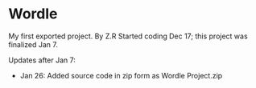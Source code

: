 # Wordle
My first exported project.
By Z.R
Started coding Dec 17; this project was finalized Jan 7.

Updates after Jan 7:

- Jan 26: Added source code in zip form as Wordle Project.zip

